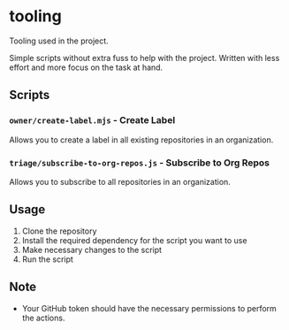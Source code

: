 # tooling
Tooling used in the project. 

Simple scripts without extra fuss to help with the project. Written with less effort and more focus on the task at hand.

## Scripts
### `owner/create-label.mjs` - Create Label
Allows you to create a label in all existing repositories in an organization. 

### `triage/subscribe-to-org-repos.js` - Subscribe to Org Repos
Allows you to subscribe to all repositories in an organization.

## Usage
1. Clone the repository
2. Install the required dependency for the script you want to use
3. Make necessary changes to the script
4. Run the script

## Note
- Your GitHub token should have the necessary permissions to perform the actions.


